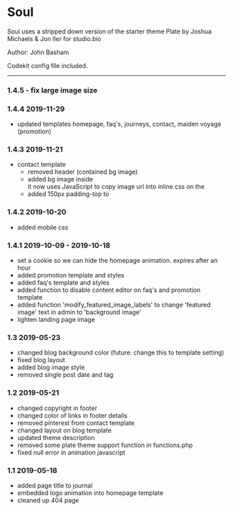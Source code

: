 # Soul

Soul uses a stripped down version of the starter theme Plate by Joshua Michaels & Jon Iler for studio.bio

Author: John Basham

Codekit config file included.

- - -
### 1.4.5 - fix large image size

### 1.4.4 2019-11-29
* updated templates homepage, faq's, journeys, contact, maiden voyage (promotion)

### 1.4.3 2019-11-21

- contact template 
    - removed header (contained bg image)
    - added bg image inside <main> it now uses JavaScript to copy image url into inline css on the <main>
    - added 150px padding-top to <main> 

### 1.4.2 2019-10-20

* added mobile css

### 1.4.1 2019-10-09 - 2019-10-18

* set a cookie so we can hide the homepage animation. expires after an hour
* added promotion template and styles
* added faq's template and styles
* added function to disable content editor on faq's and promotion template
* added function 'modify\_featured\_image\_labels' to change 'featured image' text in admin to 'background image'
* lighten landing page image

### 1.3 2019-05-23

* changed blog background color (future: change this to template setting)
* fixed blog layout
* added blog image style
* removed single post date and tag

### 1.2 2019-05-21

* changed copyright in footer
* changed color of links in footer details
* removed pinterest from contact template
* changed layout on blog template
* updated theme description
* removed some plate theme support function in functions.php
* fixed null error in animation javascript

### 1.1 2019-05-18

* added page title to journal
* embedded logo animation into homepage template
* cleaned up 404 page